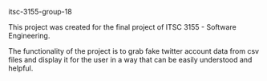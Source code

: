 itsc-3155-group-18

This project was created for the final project of ITSC 3155 - Software Engineering.

The functionality of the project is to grab fake twitter account data from csv files and display it for the user in a way that can be easily understood and helpful.
